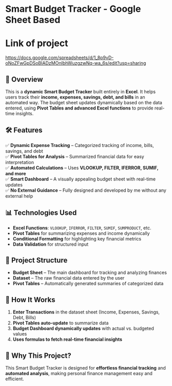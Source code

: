 # **Smart Budget Tracker - Google Sheet Based**  

# **Link of project**
https://docs.google.com/spreadsheets/d/1_8p9vD-oNoZFwGpDSoBIADzMOnIbhWuzgzwNq-wa_6s/edit?usp=sharing

## 📌 **Overview**  
This is a **dynamic Smart Budget Tracker** built entirely in **Excel**. It helps users track their **income, expenses, savings, debt, and bills** in an automated way. The budget sheet updates dynamically based on the data entered, using **Pivot Tables and advanced Excel functions** to provide real-time insights.  

## 🛠 **Features**  
✅ **Dynamic Expense Tracking** – Categorized tracking of income, bills, savings, and debt  
✅ **Pivot Tables for Analysis** – Summarized financial data for easy interpretation  
✅ **Automated Calculations** – Uses **VLOOKUP, FILTER, IFERROR, SUMIF, and more**  
✅ **Smart Dashboard** – A visually appealing budget sheet with real-time updates  
✅ **No External Guidance** – Fully designed and developed by me without any external help  

## 📊 **Technologies Used**  
- **Excel Functions**: `VLOOKUP`, `IFERROR`, `FILTER`, `SUMIF`, `SUMPRODUCT`, etc.  
- **Pivot Tables** for summarizing expenses and income dynamically  
- **Conditional Formatting** for highlighting key financial metrics  
- **Data Validation** for structured input  

## 📂 **Project Structure**  
- **Budget Sheet** – The main dashboard for tracking and analyzing finances  
- **Dataset** – The raw financial data entered by the user  
- **Pivot Tables** – Automatically generated summaries of categorized data  

## 🚀 **How It Works**  
1. **Enter Transactions** in the dataset sheet (Income, Expenses, Savings, Debt, Bills)  
2. **Pivot Tables auto-update** to summarize data  
3. **Budget Dashboard dynamically updates** with actual vs. budgeted values  
4. **Uses formulas to fetch real-time financial insights**  

## 🎯 **Why This Project?**  
This Smart Budget Tracker is designed for **effortless financial tracking** and **automated analysis**, making personal finance management easy and efficient.  

